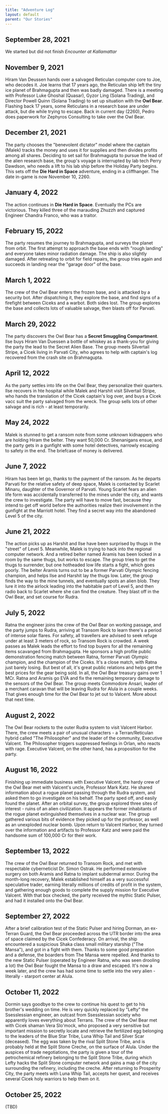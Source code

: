 ```yaml
---
title: "Adventure Log"
layout: default
parent: "Our Stories"
---
```



## September 28, 2021

We started but did not finish *Encounter at Kallamattar*


## November 9, 2021

Hiram Van Deussen hands over a salvaged Reticulan computer core to Joe, who decodes it. Joe learns that 17 years ago, the Reticulan ship left the tiny ice planet of Brahmagupta and then was badly damaged. There is a meeting with Professor Luke Ghoshal (Quasar), Gyzor Ling (Solana Trading), and Director Powell Quinn (Solana Trading) to set up situation with the **Owl Bear**. Flashing back 17 years, some Reticulans in a research base are under attack, but die while trying to escape. Back in current day (2260), Pedro does paperwork for Zephyros Consulting to take over the Owl Bear.


## December 21, 2021

The party chooses the "benevolent dictator" model where the captain (Malek) tracks the money and uses it for supplies and then divides profits among all shares. Deciding to set sail for Brahmagupta to pursue the lead of the alien research base, the group's voyage is interrupted by lab tech Perry Dawdson, who needs a lift to his lab ship before the Holiday Party begins. This sets off the **Die Hard in Space** adventure, ending in a cliffhanger. The date in-game is now November 10, 2260.


## January 4, 2022

The action continues in **Die Hard in Space**. Eventually the PCs are victorious. They killed three of the marauding Zhuzzh and captured Engineer Chandra Franco, who was a traitor.


## February 15, 2022

The party resumes the journey to Brahmagupta, and surveys the planet from orbit. The first attempt to approach the base ends with "rough landing" and everyone takes minor radiation damage. The ship is also slightly damaged. After retreating to orbit for field repairs, the group tries again and succeeds in landing near the "garage door" of the base.


## March 1, 2022

The crew of the Owl Bear enters the frozen base, and is attacked by a security bot. After dispatching it, they explore the base, and find signs of a firefight between Ciceks and a warbot. Both sides lost. The group explores the base and collects lots of valuable salvage, then blasts off for Parvati.


## March 29, 2022

The party discovers the Owl Bear has a **Secret Smuggling Compartment**. Ilse buys Hiram Van Duessen a bottle of whiskey as a thank-you for giving the party the lead to the Secret Alien Base. The group meets Silvertail Stripe, a Cicek living in Parvati City, who agrees to help with captain's log recovered from the crash site on Brahmagupta.



## April 12, 2022

As the party settles into life on the Owl Bear, they personalize their quarters. Ilse recovers in hte hospital while Malek and Harshit visit Silvertail Stripe, who hands the translation of the Cicek captain's log over, and buys a Cicek vacc suit the party salvaged from the wreck. The group sells lots of other salvage and is rich - at least temporarily.


## May 24, 2022

Malek is stunned to get a ransom note from some unknown kidnappers who are holding Hiram the belter. They want 50,000 Cr. Shenanigans ensue, and the party gets in a gunfight with some hotel detectives, narrowly escaping to safety in the end. The briefcase of money is delivered.


## June 7, 2022

Hiram has been let go, thanks to the payment of the ransom. As he departs Parvati for the relative safety of deep space, Malek is contacted by Scarlet Minaru, daughter of the Governor of Parvati. Young Scarlet fears an alien life form was accidentally transferred to the mines under the city, and wants the crew to investigate. The party will have to move fast, because they intend to get off world before the authorities realize their involvement in the gunfight at the Marriott hotel. They find a secret way into the abandoned Level 5 of the city.


## June 21, 2022

The action picks up as Harshit and Ilse have been surprised by thugs in the "street" of Level 5. Meanwhile, Malek is trying to hack into the regional computer network. And a retired belter named Aramis has been locked in a room by the same thugs, but works to escape. The group tries to get the thugs to surrender, but one hotheaded low life starts a fight, which goes poorly. The belter Aramis turns out to be a former Parvati Olympic fencing champion, and helps Ilse and Harshit lay the thugs low. Later, the group finds the way to the mine tunnels, and eventually spots an alien blob. They lure it into the airlock leading into the habitable part of Level 5, and then radio back to Scarlet where she can find the creature. They blast off in the Owl Bear, and set course for Rudra.


## July 5, 2022

Ratna the engineer joins the crew of the Owl Bear on working passage, and the party jumps to Rudra, arriving at Transom Rock to learn there's a period of intense solar flares. For safety, all travellers are advised to seek refuge under at least 3 meters of rock, so Transom Rock is crowded. A week passes as Malek leads the effort to find top buyers for all the remaining items scavanged from Brahmagupta. He sponsors a high profile public demonstration fencing match between Ratna, former Parvati Olympic champion, and the champion of the Ciceks. It's a close match, with Ratna just barely losing. But best of all, it's great public relations and helps get the best prices for the gear being sold. In all, the Owl Bear treasury gains over 1 MCr. Ratna and Aramis go EVA and fix the remaining temporary damage to the sensors of the Owl Bear. The group meets Commodore Ansari, leader of a merchant caravan that will be leaving Rudra for Alula in a couple weeks. That gives enough time for the Owl Bear to jet out to Valcent. More about that next time. 

## August 2, 2022

The Owl Bear rockets to the outer Rudra system to visit Valcent Harbor. There, the crew meets a pair of unusual characters - a Terran/Reticulan hybrid called "The Philosopher" and the leader of the community, Executive Valcent. The Philosopher triggers suppressed feelings in Orlan, who reacts with rage. Executive Valcent, on the other hand, has a proposition for the party.

## August 16, 2022

Finishing up immediate business with Executive Valcent, the hardy crew of the Owl Bear met with Valcent's uncle, Professor Mark Katz. He shared information about a rogue planet passing through the Rudra system, and asked them to go investigate on his behalf. The party sped off, and easily found the planet. After an orbital survey, the group explored three sites of interest - ruins of an alien civilization. It appears the former inhabitants of the rogue planet extinguished themselves in a nuclear war. The group gathered various bits of evidence they picked up for the professor, as well as an unexploded nuclear bomb. Upon return to Valcent Harbor, they turned over the information and artifacts to Professor Katz and were paid the handsome sum of 100,000 Cr for their work.


## September 13, 2022

The crew of the Owl Bear returned to Transom Rock, and met with respectable cyberneticist Dr. Simon Ostrak. He performed extensive surgery on both Aramis and Ratna to implant subdermal armor. During the month-long recovery, Malek established himself as a very successful speculative trader, earning literally millions of credits of profit in the system, and gathering enough goods to complete the supply mission for Executive Valcent. With that box checked, the party received the mythic Static Pulser, and had it installed onto the Owl Bear.

## September 27, 2022

After a brief calibration test of the Static Pulser and hiring Dorman, an ex-Terran Guard, the Owl Bear proceeded across the UTR border into the area of space claimed by the Cicek Confederacy. On arrival, the ship encountered a suspicious Shaka class small military starship ("The Mansa"), and got in a fight with them. Thanks to some good preparation and a defense, the boarders from The Mansa were repelled. And thanks to the new Static Pulser (operated by Engineer Ratna, who was seen drooling a lot) the Owl Bear fought the Mansa to a draw and escaped. It's now a week later, and the crew has had some time to settle into the very alien - literally - starport center at Alula.


## October 11, 2022

Dormin says goodbye to the crew to continue his quest to get to his brother's wedding on time. He is very quickly replaced by "Lefty" the Ssesslessian engineer, an outcast from Ssesslessian society who apparently loves everything about Terrans. The crew of the Owl Bear met with Cicek shaman Vera Slo'mock, who proposed a very sensitive but important mission to secretly locate and retrieve the fertilized egg belonging to the leaders of the Blue Star Tribe, Luna Whip Tail and Silver Scar (deceased). The egg was taken by the rival Split Stone Tribe, and is probably held at the Split Stone Creche, on the surface of Alula. Under the auspices of trade negotiations, the party is given a tour of the petrochemical refinery belonging to the Split Stone Tribe, during which Lefty hacks the Split Stone computer network and gains a map of the city surrounding the refinery, including the creche. After returning to Prosperity City, the party meets with Luna Whip Tail, accepts her quest, and receives several Cicek holy warriors to help them on it.

## October 25, 2022

(TBD)
